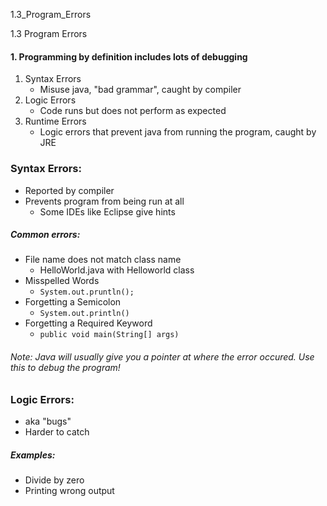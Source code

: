 1.3_Program_Errors

1.3 Program Errors

#### **1. Programming by definition includes lots of debugging**
1. Syntax Errors
	- Misuse java, "bad grammar", caught by compiler
2. Logic Errors
	- Code runs but does not perform as expected
3. Runtime Errors
	- Logic errors that prevent java from running the program, caught by JRE

### Syntax Errors:
- Reported by compiler
- Prevents program from being run at all
	- Some IDEs like Eclipse give hints
##### Common errors:
- File name does not match class name
	- HelloWorld.java with Helloworld class
- Misspelled Words
	- `System.out.pruntln();`
- Forgetting a Semicolon
	- `System.out.println()`
- Forgetting a Required Keyword
	- `public void main(String[] args)`

###### Note: Java will usually give you a pointer at where the error occured. Use this to debug the program!

### Logic Errors:
- aka "bugs"
- Harder to catch
##### Examples:
- Divide by zero
- Printing wrong output
